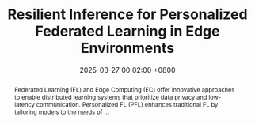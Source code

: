 ---
title:          "Resilient Inference for Personalized Federated Learning in Edge Environments"
date:           2025-03-27 00:02:00 +0800
selected:       true
pub:            "45th IEEE International Conference on Distributed Computing Systems (ICDCS 2025)"
pub_date:       "2025"
abstract: >-
  Federated Learning (FL) and Edge Computing (EC) offer innovative approaches to enable distributed learning systems that prioritize 
  data privacy and low-latency communication. Personalized FL (PFL) enhances traditional FL by tailoring models to the needs of ...
cover:          /assets/images/covers/icdcs_poster_1.png
authors:
- Ke Xiao
- Qiyuan Wang
- Christos Anagnostopoulos
- Kevin Bryson
links:
  # Paper: https://www.cell.com
---